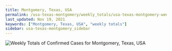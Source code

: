 ```yaml
---
title: Montgomery, Texas, USA
permalink: /usa-texas-montgomery/weekly_totals/usa-texas-montgomery-weekly_totals.html
last_updated: Nov 19, 2021
keywords: ["Montgomery, Texas, USA", "weekly totals"]
sidebar: usa-texas-montgomery_sidebar
---
```


![Weekly Totals of Confirmed Cases for Montgomery, Texas, USA](/covid_tracker/images/graphs/usa-texas-montgomery-weekly_totals_graph.png)
